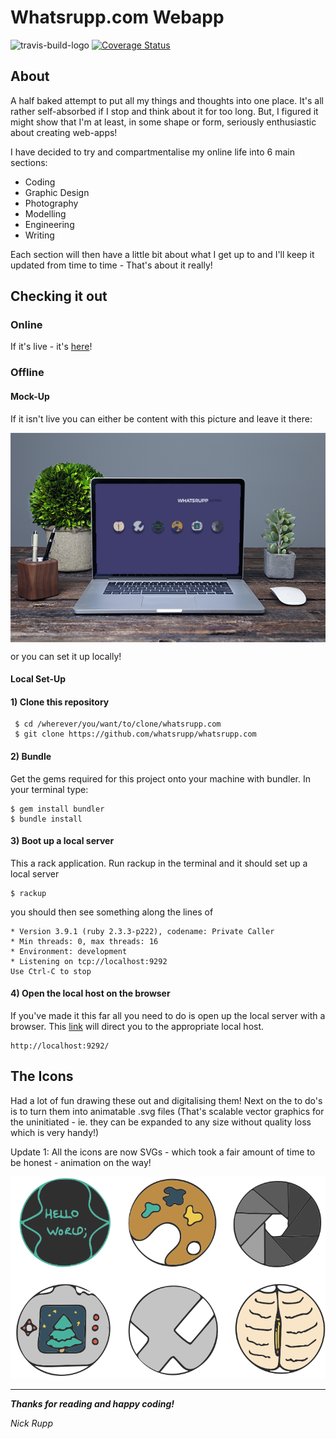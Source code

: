 # Whatsrupp.com Webapp

![travis-build-logo](https://travis-ci.org/whatsrupp/whatsrupp.com.svg?branch=master)
[![Coverage Status](https://coveralls.io/repos/github/whatsrupp/whatsrupp.com/badge.svg?branch=master)](https://coveralls.io/github/whatsrupp/whatsrupp.com?branch=master)
## About

A half baked attempt to put all my things and thoughts into one place. It's all rather self-absorbed if I stop and think about it for too long. But, I figured it might show that I'm at least, in some shape or form, seriously enthusiastic about creating web-apps!

I have decided to try and compartmentalise my online life into 6 main sections:

- Coding
- Graphic Design
- Photography
- Modelling
- Engineering
- Writing

Each section will then have a little bit about what I get up to and I'll keep it updated from time to time -
That's about it really!


## Checking it out

### Online

If it's live - it's [here](https://whatsrupp.com/)!

### Offline

#### Mock-Up
If it isn't live you can either be content with this picture and leave it there:

<img align="center" src="/docs/mockup.png" alt="mock-up">


or you can set it up locally!

#### Local Set-Up

#### 1) Clone this repository

```
 $ cd /wherever/you/want/to/clone/whatsrupp.com
 $ git clone https://github.com/whatsrupp/whatsrupp.com
```


#### 2) Bundle
Get the gems required for this project onto your machine with bundler. In your terminal type:
```
$ gem install bundler
$ bundle install
```

#### 3) Boot up a local server
This a rack application. Run rackup in the terminal and it should set up a local server
```
$ rackup
```

you should then see something along the lines of
```
* Version 3.9.1 (ruby 2.3.3-p222), codename: Private Caller
* Min threads: 0, max threads: 16
* Environment: development
* Listening on tcp://localhost:9292
Use Ctrl-C to stop
```

#### 4) Open the local host on the browser
If you've made it this far all you need to do is open up the local server with a browser.
This [link](http://localhost:9292/) will direct you to the appropriate local host.
```
http://localhost:9292/
```

## The Icons

Had a lot of fun drawing these out and digitalising them!
Next on the to do's is to turn them into animatable .svg files (That's scalable vector graphics for the uninitiated - ie. they can be expanded to any size without quality loss which is very handy!)

Update 1: All the icons are now SVGs - which took a fair amount of time to be honest - animation on the way!


![Icons](/app/public/images/Icons.png)

***

**_Thanks for reading and happy coding!_**

_Nick Rupp_
